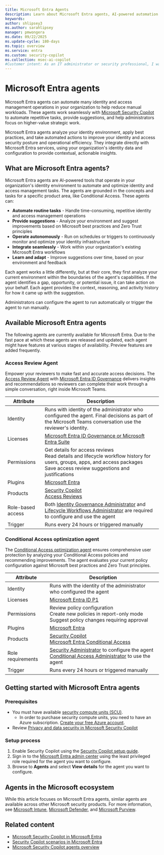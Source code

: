 ```yaml
---
title: Microsoft Entra Agents
description: Learn about Microsoft Entra agents, AI-powered automation tools that enhance identity and access management operations.
keywords:
author: shlipsey3
ms.author: sarahlipsey
manager: pmwongera
ms.date: 09/22/2025
ms.update-cycle: 180-days
ms.topic: overview
ms.service: entra
ms.custom: security-copilot
ms.collection: msec-ai-copilot
#Customer intent: As an IT administrator or security professional, I want to understand what Microsoft Entra agents are and how they can help automate identity and access management tasks.
---
```


# Microsoft Entra agents

Microsoft Entra agents can automate many identity and access management operations in your organization to help reduce manual workloads. These agents work seamlessly with [Microsoft Security Copilot](/copilot/security/microsoft-security-copilot) to automate repetitive tasks, provide suggestions, and help administrators focus on higher-value strategic work.

Microsoft Entra agents analyze your identity environment, apply best practices, and take automated actions to improve your identity and access security posture and operational efficiency. They integrate directly with Microsoft Entra services, using your organization's identity data and configuration to provide contextual, actionable insights.

## What are Microsoft Entra agents?

Microsoft Entra agents are AI-powered tools that operate in your organization's identity environment to automate and optimize identity and access management tasks. The agents are grounded in the concepts and tasks for a specific product area, like Conditional Access. These agents can:

- **Automate routine tasks** - Handle time-consuming, repetitive identity and access management operations
- **Provide suggestions** - Analyze your environment and suggest improvements based on Microsoft best practices and Zero Trust principles
- **Operate autonomously** - Run on schedules or triggers to continuously monitor and optimize your identity infrastructure
- **Integrate seamlessly** - Work within your organization's existing Microsoft Entra workflows
- **Learn and adapt** - Improve suggestions over time, based on your environment and feedback

Each agent works a little differently, but at their core, they first analyze your current environment within the boundaries of the agent's capabilities. If the agent identifies a gap, opportunity, or potential issue, it can take action on your behalf. Each agent provides the context, reasoning, and activity history for how it came up with the suggestion.

Administrators can configure the agent to run automatically or trigger the agent to run manually. 

## Available Microsoft Entra agents

The following agents are currently available for Microsoft Entra. Due to the fast pace at which these agents are released and updated, each agent might have features at various stages of availability. Preview features are added frequently.

### Access Review Agent

Empower your reviewers to make fast and accurate access decisions. The [Access Review Agent](../id-governance/access-review-agent.md) with [Microsoft Entra ID Governance](../id-governance/identity-governance-overview.md) delivers insights and recommendations so reviewers can complete their work through a simple conversation, right inside Microsoft Teams.

| Attribute           | Description |
|---------------------|------------ |
| Identity            | Runs with identity of the administrator who configured the agent. Final decisions as part of the Microsoft Teams conversation use the reviewer's identity. |
| Licenses            | [Microsoft Entra ID Governance or Microsoft Entra Suite](../id-governance/licensing-fundamentals.md) |
| Permissions         | Get details for access reviews<br>Read details and lifecycle workflow history for users, groups, apps, and access packages<br>Save access review suggestions and justifications |
| Plugins             | [Microsoft Entra](/entra/fundamentals/copilot-security-entra) |
| Products            | [Security Copilot](/copilot/security/microsoft-security-copilot)<br>[Access Reviews](../id-governance/access-reviews-overview.md) |
| Role-based access   | Both [Identity Governance Administrator](../identity/role-based-access-control/permissions-reference.md#security-administrator) and [Lifecycle Workflows Administrator](../identity/role-based-access-control/permissions-reference.md#security-administrator) are required to configure and use the agent |
| Trigger             | Runs every 24 hours or triggered manually |

### Conditional Access optimization agent

The [Conditional Access optimization agent](../identity/conditional-access/agent-optimization.md) ensures comprehensive user protection by analyzing your Conditional Access policies and recommending improvements. The agent evaluates your current policy configuration against Microsoft best practices and Zero Trust principles.

| Attribute           | Description |
|---------------------|------------ |
| Identity            | Runs with the identity of the administrator who configured the agent |
| Licenses            | [Microsoft Entra ID P1](licensing.md) |
| Permissions         | Review policy configuration<br>Create new policies in report-only mode<br>Suggest policy changes requiring approval |
| Plugins             | [Microsoft Entra](/entra/fundamentals/copilot-security-entra) |
| Products            | [Security Copilot](/copilot/security/microsoft-security-copilot)<br>[Microsoft Entra Conditional Access](/entra/identity/conditional-access/) |
| Role requirements   | [Security Administrator](../identity/role-based-access-control/permissions-reference.md#security-administrator) to configure the agent<br>[Conditional Access Administrator](../identity/role-based-access-control/permissions-reference.md#conditional-access-administrator) to use the agent |
| Trigger             | Runs every 24 hours or triggered manually |

## Getting started with Microsoft Entra agents

### Prerequisites

- You must have available [security compute units (SCU)](/copilot/security/manage-usage).
    - In order to purchase security compute units, you need to have an Azure subscription. [Create your free Azure account](https://azure.microsoft.com/free).
- Review [Privacy and data security in Microsoft Security Copilot](/copilot/security/privacy-data-security)

### Setup process

1. Enable Security Copilot using the [Security Copilot setup guide](/copilot/security/get-started-security-copilot).
1. Sign in to the [Microsoft Entra admin center](https://entra.microsoft.com) using the least privileged role required for the agent you want to configure.
1. Browse to **Agents** and select **View details** for the agent you want to configure.

## Agents in the Microsoft ecosystem

While this article focuses on Microsoft Entra agents, similar agents are available across other Microsoft security products. For more information, see [Microsoft Intune](/intune/intune-service/copilot/security-copilot-agents-intune), [Microsoft Defender](/defender-xdr/security-copilot-agents-defender), and [Microsoft Purview](/purview/copilot-in-purview-agents). 

## Related content

- [Microsoft Security Copilot in Microsoft Entra](copilot-security-entra.md)
- [Security Copilot scenarios in Microsoft Entra](copilot-entra-security-scenarios.md)
- [Microsoft Security Copilot agents overview](/copilot/security/agents-overview)
